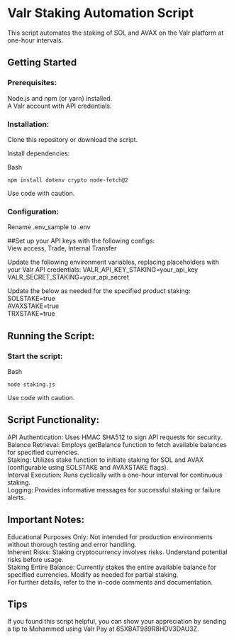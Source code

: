 # Valr Staking Automation Script

This script automates the staking of SOL and AVAX on the Valr platform at one-hour intervals.

## Getting Started

### Prerequisites:

Node.js and npm (or yarn) installed.  
A Valr account with API credentials.  


### Installation:

Clone this repository or download the script.

Install dependencies:

Bash  
```
npm install dotenv crypto node-fetch@2
```
Use code with caution.  

### Configuration:  
Rename .env_sample to .env  

##Set up your API keys with the following configs:  
View access, Trade, Internal Transfer

Update the following environment variables, replacing placeholders with your Valr API credentials:
VALR_API_KEY_STAKING=your_api_key  
VALR_SECRET_STAKING=your_api_secret  

Update the below as needed for the specified product staking:  
SOLSTAKE=true  
AVAXSTAKE=true  
TRXSTAKE=true  

## Running the Script:

### Start the script:

Bash
```
node staking.js
```
Use code with caution.
## Script Functionality:

API Authentication: Uses HMAC SHA512 to sign API requests for security.  
Balance Retrieval: Employs getBalance function to fetch available balances for specified currencies.  
Staking: Utilizes stake function to initiate staking for SOL and AVAX (configurable using SOLSTAKE and AVAXSTAKE flags).  
Interval Execution: Runs cyclically with a one-hour interval for continuous staking.  
Logging: Provides informative messages for successful staking or failure alerts.  
## Important Notes:

Educational Purposes Only: Not intended for production environments without thorough testing and error handling.  
Inherent Risks: Staking cryptocurrency involves risks. Understand potential risks before usage.  
Staking Entire Balance: Currently stakes the entire available balance for specified currencies. Modify as needed for partial staking.  
For further details, refer to the in-code comments and documentation.  

## Tips

If you found this script helpful, you can show your appreciation by sending a tip to Mohammed using Valr Pay at 6SXBAT989R8HDV3DAU3Z.

